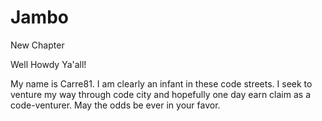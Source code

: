 # Jambo
New Chapter 

Well Howdy Ya'all!

My name is Carre81.  I am clearly an infant in these code streets.  I seek to venture my way through code city and hopefully one day earn claim as a code-venturer.  May the odds be ever in your favor.  
